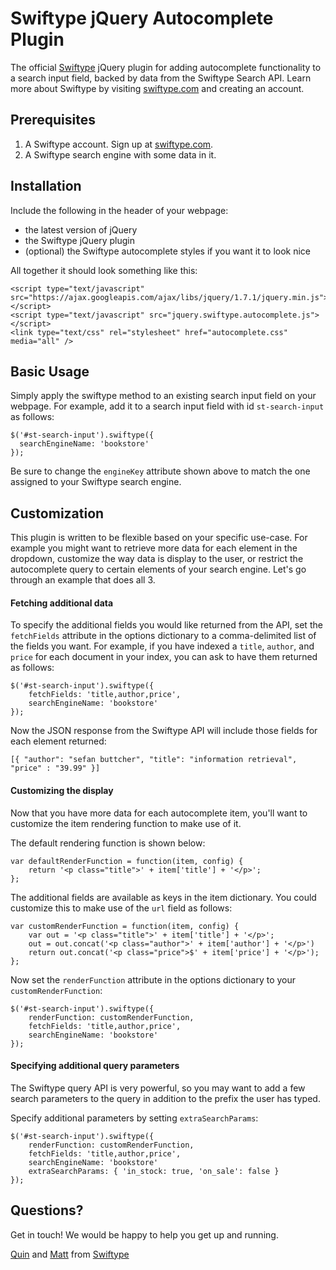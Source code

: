 Swiftype jQuery Autocomplete Plugin
=========

The official [Swiftype](http://www.swiftype.com) jQuery plugin for adding autocomplete functionality to a search input field, backed by data from the Swiftype Search API. Learn more about Swiftype by visiting [swiftype.com](http://www.swiftype.com) and creating an account.

Prerequisites
------------
1. A Swiftype account. Sign up at [swiftype.com](http://www.swiftype.com).
2. A Swiftype search engine with some data in it.


Installation
------------

Include the following in the header of your webpage:

* the latest version of jQuery
* the Swiftype jQuery plugin
* (optional) the Swiftype autocomplete styles if you want it to look nice

All together it should look something like this:

	<script type="text/javascript" src="https://ajax.googleapis.com/ajax/libs/jquery/1.7.1/jquery.min.js"></script>
	<script type="text/javascript" src="jquery.swiftype.autocomplete.js"></script>
	<link type="text/css" rel="stylesheet" href="autocomplete.css" media="all" />


Basic Usage
-----

Simply apply the swiftype method to an existing search input field on your webpage. For example, add it to a search input field with id `st-search-input` as follows:

	$('#st-search-input').swiftype({ 
	  searchEngineName: 'bookstore'
	});

Be sure to change the `engineKey` attribute shown above to match the one assigned to your Swiftype search engine.


Customization
-------------

This plugin is written to be flexible based on your specific use-case. 
For example you might want to retrieve more data for each element in the dropdown, customize
the way data is display to the user, or restrict the autocomplete query to certain elements of your search engine. 
Let's go through an example that does all 3.

#### Fetching additional data

To specify the additional fields you would like returned from the API, set the `fetchFields` attribute in the options dictionary to a comma-delimited list of the fields you want. For example, if you have indexed a `title`, `author`, and `price` for each document in your index, you can ask to have them returned as follows:

	$('#st-search-input').swiftype({ 
		fetchFields: 'title,author,price',
		searchEngineName: 'bookstore'
	});

Now the JSON response from the Swiftype API will include those fields for each element returned:

	[{ "author": "sefan buttcher", "title": "information retrieval", "price" : "39.99" }]

#### Customizing the display

Now that you have more data for each autocomplete item, you'll want to customize the item rendering function to make use of it.

The default rendering function is shown below:

	var defaultRenderFunction = function(item, config) {
		return '<p class="title">' + item['title'] + '</p>';
	};

The additional fields are available as keys in the item dictionary. You could customize this to make use of the `url` field as follows:

	var customRenderFunction = function(item, config) {
		var out = '<p class="title">' + item['title'] + '</p>';
		out = out.concat('<p class="author">' + item['author'] + '</p>')
		return out.concat('<p class="price">$' + item['price'] + '</p>');
	};

Now set the `renderFunction` attribute in the options dictionary to your `customRenderFunction`:

	$('#st-search-input').swiftype({ 
		renderFunction: customRenderFunction,
		fetchFields: 'title,author,price',
		searchEngineName: 'bookstore'
	});

#### Specifying additional query parameters
The Swiftype query API is very powerful, so you may want to add a few search parameters to the query in addition to the prefix the user has typed.

Specify additional parameters by setting `extraSearchParams`:

	$('#st-search-input').swiftype({ 
		renderFunction: customRenderFunction,
		fetchFields: 'title,author,price',
		searchEngineName: 'bookstore'
		extraSearchParams: { 'in_stock: true, 'on_sale': false }
	});

Questions?
----------
Get in touch! We would be happy to help you get up and running. 

[Quin](mailto:quin@swiftype.com) and [Matt](mailto:matt@swiftype.com) from [Swiftype](http://www.swiftype.com)